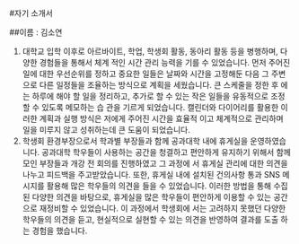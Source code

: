 #자기 소개서 

##이름 : 김소연



 1. 대학교 입학 이후로 아르바이트, 학업, 학생회 활동, 동아리 활동 등을 병행하며, 다양한 경험들을 통해서 체계 적인 시간 관리 능력을 기를 수 있었습니다.
먼저 주어진 일에 대한 우선순위를 정하고 중요한 일들은 날짜와 시간을 고정해둔 다음 그 주변으로 다른 일정들을 조율하는 방식으로 계획을 세웠습니다.
큰 스케줄을 정한 후 에는 하루에 해야 할 일을 정리하고, 추가로 할 수 있는 작은 일들을 유동적으로 조정할 수 있도록 메모하는 습 관을 기르게 되었습니다.
캘린더와 다이어리를 활용한 이러한 계획과 실행 방식은 저에게 주어진 시간을 효율적 이고 체계적으로 관리하며 일을 미루지 않고 성취하는데 큰 도움이 되었습니다.
 2. 학생회 환경부장으로서 학과별 부장들과 함께 공과대학 내에 휴게실을 운영하였습니다.
공과대학 학우들이 사용하는 공간을 청결하고 편안하게 유지하기 위해서 함께 모인 부장들과 개강 전 회의를 진행하였고 그 과정에 서 휴게실 관리에 대한 의견을 나누고 피드백을 주고받았습니다.
또한, 휴게실 내에 설치된 건의사항 통과 SNS 메시지를 활용해 많은 학우들의 의견을 들을 수 있었습니다.
이러한 방법을 통해 수집된 다양한 의견을 바탕으로, 휴게실을 많은 학우들이 편안하게 이용할 수 있는 공간으로 재정비할 수 있었습니다.
이 과정에서 학생회에 서는 고려하지 못했던 다양한 학우들의 의견을 듣고, 현실적으로 실현할 수 있는 의견을 반영하여 결과를 도출 하는 경험을 했습니다.
